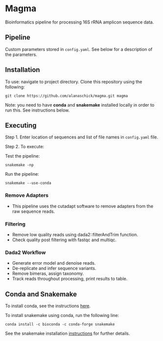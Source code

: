 # Magma

Bioinformatics pipeline for processing 16S rRNA amplicon sequence data.

## Pipeline

Custom parameters stored in `config.yaml`. See below for a description of the parameters.

## Installation

To use: navigate to project directory. Clone this repository using the following:

```
git clone https://github.com/alanaschick/magma.git magma
```

Note: you need to have **conda** and **snakemake** installed locally in order to run this. See instructions below.

## Executing

Step 1. Enter location of sequences and list of file names in `config.yaml` file.

Step 2. To execute:

Test the pipeline:

```
snakemake -np
```
Run the pipeline:

```
snakemake --use-conda
```

### Remove Adapters

* This pipeline uses the cutadapt software to remove adapters from the raw sequence reads.

### Filtering

* Remove low quality reads using dada2::filterAndTrim function.
* Check quality post filtering with fastqc and multiqc.

### Dada2 Workflow

* Generate error model and denoise reads.
* De-replicate and infer sequence variants.
* Remove bimeras, assign taxonomy.
* Track reads throughout processing, print results to table.

## Conda and Snakemake

To install conda, see the instructions [here](https://github.com/ucvm/synergy/wiki).

To install snakemake using conda, run the following line:

```
conda install -c bioconda -c conda-forge snakemake
```
See the snakemake installation [instructions](https://snakemake.readthedocs.io/en/stable/getting_started/installation.html) for further details.
